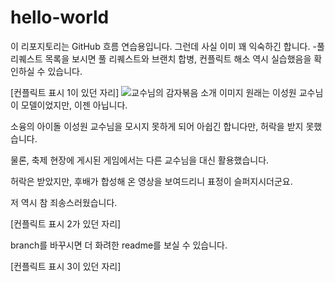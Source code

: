 # hello-world
이 리포지토리는 GitHub 흐름 연습용입니다. 그런데 사실 이미 꽤 익숙하긴 합니다.
-풀 리퀘스트 목록을 보시면 풀 리퀘스트와 브랜치 합병, 컨플릭트 해소 역시 실습했음을 확인하실 수 있습니다.

[컨플릭트 표시 1이 있던 자리]
![교수님의 감자볶음 소개 이미지](https://github.com/phal5/hello-world/assets/77428425/b56a777a-db9c-4369-b0c3-dd3872cae50c)
원래는 이성원 교수님이 모델이었지만, 이젠 아닙니다.

소융의 아이돌 이성원 교수님을 모시지 못하게 되어 아쉽긴 합니다만, 허락을 받지 못했습니다.

물론, 축제 현장에 게시된 게임에서는 다른 교수님을 대신 활용했습니다.



허락은 받았지만, 후배가 합성해 온 영상을 보여드리니 표정이 슬퍼지시더군요.

저 역시 참 죄송스러웠습니다.

[컨플릭트 표시 2가 있던 자리]

branch를 바꾸시면 더 화려한 readme를 보실 수 있습니다.

[컨플릭트 표시 3이 있던 자리]
